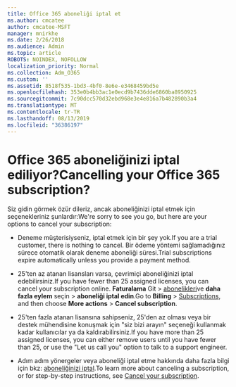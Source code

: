 ```yaml
---
title: Office 365 aboneliği iptal et
ms.author: cmcatee
author: cmcatee-MSFT
manager: mnirkhe
ms.date: 2/26/2018
ms.audience: Admin
ms.topic: article
ROBOTS: NOINDEX, NOFOLLOW
localization_priority: Normal
ms.collection: Adm_O365
ms.custom: ''
ms.assetid: 8518f535-1bd3-4bf0-8e6e-e3468459bd5e
ms.openlocfilehash: 353e0b4bb3ac1e0ecd9b7436dde6860ba8950925
ms.sourcegitcommit: 7c90dcc570d32ebd968e3e4e816a7b482890b3a4
ms.translationtype: MT
ms.contentlocale: tr-TR
ms.lasthandoff: 08/13/2019
ms.locfileid: "36386197"
---
```

# <a name="cancelling-your-office-365-subscription"></a><span data-ttu-id="dad64-102">Office 365 aboneliğinizi iptal ediliyor?</span><span class="sxs-lookup"><span data-stu-id="dad64-102">Cancelling your Office 365 subscription?</span></span>

<span data-ttu-id="dad64-103">Siz gidin görmek özür dileriz, ancak aboneliğinizi iptal etmek için seçenekleriniz şunlardır:</span><span class="sxs-lookup"><span data-stu-id="dad64-103">We're sorry to see you go, but here are your options to cancel your subscription:</span></span>
  
- <span data-ttu-id="dad64-104">Deneme müşterisiyseniz, iptal etmek için bir şey yok.</span><span class="sxs-lookup"><span data-stu-id="dad64-104">If you are a trial customer, there is nothing to cancel.</span></span> <span data-ttu-id="dad64-105">Bir ödeme yöntemi sağlamadığınız sürece otomatik olarak deneme aboneliği süresi.</span><span class="sxs-lookup"><span data-stu-id="dad64-105">Trial subscriptions expire automatically unless you provide a payment method.</span></span>

- <span data-ttu-id="dad64-106">25'ten az atanan lisansları varsa, çevrimiçi aboneliğinizi iptal edebilirsiniz.</span><span class="sxs-lookup"><span data-stu-id="dad64-106">If you have fewer than 25 assigned licenses, you can cancel your subscription online.</span></span> <span data-ttu-id="dad64-107">**Faturalama** Git \> [abonelikleri](https://go.microsoft.com/fwlink/p/?linkid=842054)ve **daha fazla eylem** seçin \> **aboneliği iptal edin**.</span><span class="sxs-lookup"><span data-stu-id="dad64-107">Go to **Billing** \> [Subscriptions](https://go.microsoft.com/fwlink/p/?linkid=842054), and then choose **More actions** \> **Cancel subscription**.</span></span>

- <span data-ttu-id="dad64-108">25'ten fazla atanan lisansına sahipseniz, 25'den az olması veya bir destek mühendisine konuşmak için "siz bizi arayın" seçeneği kullanmak kadar kullanıcılar ya da kaldırabilirsiniz.</span><span class="sxs-lookup"><span data-stu-id="dad64-108">If you have more than 25 assigned licenses, you can either remove users until you have fewer than 25, or use the "Let us call you" option to talk to a support engineer.</span></span>

- <span data-ttu-id="dad64-109">Adım adım yönergeler veya aboneliği iptal etme hakkında daha fazla bilgi için bkz: [aboneliğinizi iptal](https://docs.microsoft.com/en-us/office365/admin/subscriptions-and-billing/cancel-your-subscription).</span><span class="sxs-lookup"><span data-stu-id="dad64-109">To learn more about canceling a subscription, or for step-by-step instructions, see [Cancel your subscription](https://docs.microsoft.com/en-us/office365/admin/subscriptions-and-billing/cancel-your-subscription).</span></span>
